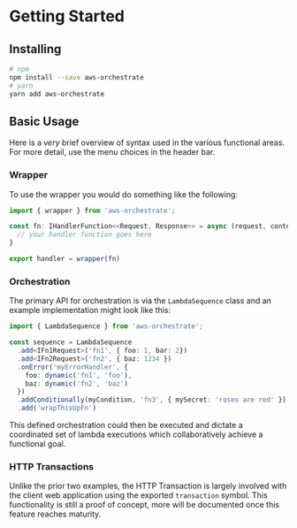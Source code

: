 # Getting Started

## Installing

```sh
# npm
npm install --save aws-orchestrate
# yarn
yarn add aws-orchestrate
```

## Basic Usage

Here is a _very_ brief overview of syntax used in the various functional areas. For more detail, use the menu choices in the header bar.

### Wrapper

To use the wrapper you would do something like the following:

```typescript
import { wrapper } from 'aws-orchestrate';

const fn: IHandlerFunction<<Request, Response>> = async (request, context) {
  // your handler function goes here
}

export handler = wrapper(fn)
```


### Orchestration

The primary API for orchestration is via the `LambdaSequence` class and an example implementation might look like this:

```typescript
import { LambdaSequence } from 'aws-orchestrate';

const sequence = LambdaSequence
  .add<IFn1Request>('fn1', { foo: 1, bar: 2})
  .add<IFn2Request>('fn2', { baz: 1234 })
  .onError('myErrorHandler', { 
    foo: dynamic('fn1', 'foo'), 
    baz: dynamic('fn2', 'baz') 
  })
  .addConditionally(myCondition, 'fn3', { mySecret: 'roses are red' })
  .add('wrapThisUpFn')
```

This defined orchestration could then be executed and dictate a coordinated set of lambda executions which collaboratively achieve a functional goal.

### HTTP Transactions

Unlike the prior two examples, the HTTP Transaction is largely involved with the client web application using the exported `transaction` symbol. This functionality is still a proof of concept, more will be documented once this feature reaches maturity.